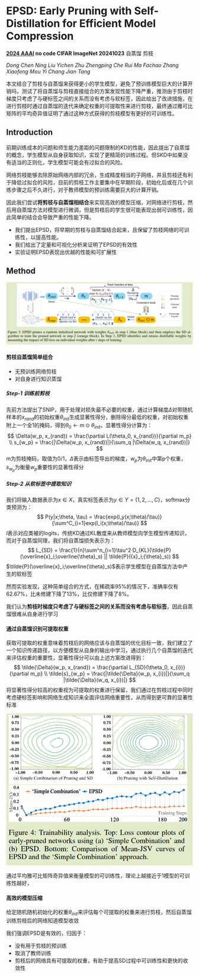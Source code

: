 # EPSD: Early Pruning with Self-Distillation for Efficient Model Compression

**[2024 AAAI](https://ojs.aaai.org/index.php/AAAI/article/view/29004)	no code	CIFAR ImageNet	20241023**	自蒸馏 剪枝

*Dong Chen  Ning Liu  Yichen Zhu  Zhengping Che  Rui Ma  Fachao Zhang  Xiaofeng Mou  Yi Chang  Jian Tang*

本文结合了剪枝与自蒸馏来获得更小的学生模型，避免了预训练模型巨大的计算开销吗，测试了将自蒸馏与剪枝直接组合的方案发现性能下降严重，推测由于剪枝时梯度只考虑了与硬标签之间的关系而没有考虑与软标签，因此给出了改进措施，在进行剪枝时通过自蒸馏的迭代来确定权重的可提取性来进行剪枝，最终通过雅可比矩阵的平均奇异值证明了通过这种方式获得的剪枝模型有更好的可训练性。

## Introduction

前期训练成本的问题和师生能力差距的问题限制的KD的性能，因此提出了自蒸馏的概念，学生模型从自身获取知识，实现了更精简的训练过程。但SKD中如果没有适当的正则化，学生模型可能会有过拟合的风险。

网络剪枝能够去除原始网络内部的冗余，生成精度相当的子网络，并且剪枝还有利于降低过拟合的风险，目前的剪枝工作主要集中在早期阶段，初始化后或在几个训练步骤之后不久进行，对于教师模型的预训练需要巨大的计算开销。

因此我们尝试**将剪枝与自蒸馏相结合**来实现高效的模型压缩，对网络进行剪枝，然后用自蒸馏方法对模型进行微调，但是剪枝后的学生很可能表现出弱可训练性，因此简单的结合会导致严重的性能下降。

- 我们提出EPSD，将早期的剪枝与自蒸馏结合起来，且保留了剪枝网络的可训练性，以提高性能。
- 我们给出了定量和可视化分析来证明了EPSD的有效性
- 实验证明EPSD表现出优越的性能和可扩展性

## Method

![image-20241023112645212](imgs/image-20241023112645212.png)

#### 剪枝自蒸馏简单组合

- 无预训练网络剪枝
- 对自身进行知识蒸馏

##### Step-1 训练前剪枝

先前方法提出了SNIP，用于处理对损失最不必要的权重，通过计算梯度$\Delta$对带随机样本的$x_{rand}$的初始权重$\theta_{init}$生成显著性得分，删除得分最低的权重，对初始权重附上一个全1的掩码，得到$\theta_0 \leftarrow m \odot \theta_{init}$，显著性得分计算为：
$$
\Delta(w_p, x_{rand}) = \frac{\partial L(\theta_0, x_{rand})}{\partial m_p} \\
s_{w_p} = \frac{|\Delta(w_p, x_{rand})|}{\sum_q |\Delta(w_q, x_{rand})|}
$$
m为剪枝掩码，取值为0/1，$\Delta$表示由标签导出的梯度，$w_p$为$\theta_{init}$中第p个权重，$s_{w_p}$为衡量$w_p$重要性的显著性得分

##### Step-2 从软标签中提取知识

我们将输入数据表示为$x \in X$，真实标签表示为$y \in Y = \{1, 2, ..., C \}$，softmax分类预测为：
$$
P(y|x;\theta, \tau) = \frac{exp(l_y(x;\theta)/\tau)}{\sum^C_{i=1}exp(l_i(x;\theta)/\tau)}
$$
$l$表示对应类被的logits，传统KD通过KL散度来从教师模型向学生模型传递知识，而对于自蒸馏同理，我们将自蒸馏损失表示为：
$$
L_{SD} = \frac{1}{n}\sum^n_{i=1}\tau^2·D_{KL}(\tilde{P}(\overline{x}_i;\overline{\theta}_s) || \tilde{P}({x}_i;{\theta}_s))
$$
$\tilde{P}(\overline{x}_i;\overline{\theta}_s)$表示学生模型在自蒸馏方法中产生的软标签

然而实验发现，这种简单组合的方式，在稀疏率95%的情况下，准确率仅有62.67%，比未修建下降了13%，比仅修建下降了8%。

我们认为**剪枝时梯度只考虑了与硬标签之间的关系而没有考虑与软标签**，因此自蒸馏很难从自身进行学习



#### 通过自蒸馏识别可提取权重

获取可提取的权重意味着剪枝后的网络应该与自蒸馏的优化目标一致，我们建立了一个知识传递路径，以方便模型从自身的输出中学习，通过执行几个自蒸馏的迭代来评估权重的重要性，显著性得分可以由上述方案改进得到：
$$
\tilde{\Delta}(w_p, x_{rand}) = \frac{\partial L_{SD}(\theta_0, x_{i})}{\partial m_p} \\
\tilde{s}_{w_p} = \frac{|\tilde{\Delta}(w_p, x_{i})|}{\sum_q |\tilde{\Delta}(w_q, x_{i})|}
$$
将显著性得分较高的权重视为可提取的权重进行保留，我们通过在剪枝过程中同时考虑硬标签影响和网络生成知识来全面评估网络重要性，从而得到更可靠的显著性标准

![image-20241023150204716](imgs/image-20241023150204716.png)

通过平均雅可比矩阵奇异值来衡量模型的可训练性，理论上越接近于1模型的可训练性越好，

#### 高效的模型压缩

给定随机随机初始化的权重$\theta_{init}$来评估每个可提取的权重来进行剪枝，然后自蒸馏训练剪枝后的网络知道模型收敛

我们强调EPSD是有效的，归因于：

- 没有用于剪枝的预训练
- 取消了教师训练
- 剪枝后的网络具有可提取的权重，有助于提高SD过程中可训练性和更快的收敛性